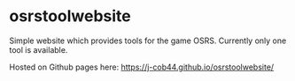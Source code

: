 # osrstoolwebsite

Simple website which provides tools for the game OSRS. Currently only one tool is available.

Hosted on Github pages here:
https://j-cob44.github.io/osrstoolwebsite/
